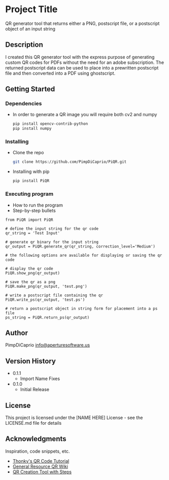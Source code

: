 # Project Title

QR generator tool that returns either a PNG, postscript file, or a postscript object of an input string

## Description

I created this QR generator tool with the express purpose of generating custom QR codes for PDFs without the need for an adobe subscription. The returned postscript data can be used to place into a prewritten postscript file and then converted into a PDF using ghostscript. 

## Getting Started

### Dependencies

* In order to generate a QR image you will require both cv2 and numpy
  ```sh
  pip install opencv-contrib-python
  pip install numpy
  ```

### Installing

* Clone the repo
  ```sh
  git clone https://github.com/PimpDiCaprio/PiQR.git
  ```
* Installing with pip
  ```sh
  pip install PiQR
  ```

### Executing program

* How to run the program
* Step-by-step bullets
```
from PiQR import PiQR

# define the input string for the qr code
qr_string = 'Test Input'

# generate qr binary for the input string
qr_output = PiQR.generate_qr(qr_string, correction_level='Medium')

# the following options are available for displaying or saving the qr code

# display the qr code
PiQR.show_png(qr_output)

# save the qr as a png
PiQR.make_png(qr_output, 'test.png')

# write a postscript file containing the qr
PiQR.write_ps(qr_output, 'test.ps')

# return a postscript object in string form for placement into a ps file
ps_string = PiQR.return_ps(qr_output)

```

## Author

  PimpDiCaprio
  info@aperturesoftware.us

## Version History

* 0.1.1
    * Import Name Fixes
* 0.1.0
    * Initial Release

## License

This project is licensed under the [NAME HERE] License - see the LICENSE.md file for details

## Acknowledgments

Inspiration, code snippets, etc.
* [Thonky's QR Code Tutorial](https://www.thonky.com/qr-code-tutorial/introduction)
* [General Resource QR Wiki](https://en.wikipedia.org/wiki/QR_code)
* [QR Creation Tool with Steps](https://www.nayuki.io/page/creating-a-qr-code-step-by-step)
